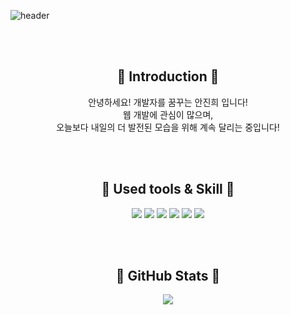      
![header](https://capsule-render.vercel.app/api?type=waving&color=timeGradient&text=Hello,%20I'm%20Jinhee👋&animation=twinkling&fontSize=50&fontAlignY=40&fontAlign=55&height=250)

<br><br>  

<div align=center>

## :running: Introduction :running:
안녕하세요! 개발자를 꿈꾸는 안진희 입니다!<br>
웹 개발에 관심이 많으며, <br>  오늘보다 내일의 더 발전된 모습을 위해 계속 달리는 중입니다!

<br><br>

## :pushpin: Used tools &  Skill :pushpin:
<img src="https://img.shields.io/badge/html5-E34F26?style=flat&logo=html5&logoColor=white"/>  <img src="https://img.shields.io/badge/React-61DAFB?style=flat&logo=React&logoColor=white"/>  <img src="https://img.shields.io/badge/javascript-F7DF1E?style=flat&logo=javascript&logoColor=white"/>  <img src="https://img.shields.io/badge/mysql-4479A1?style=flat&logo=mysql&logoColor=white"/>  <img src="https://img.shields.io/badge/css3-1572B6?style=flat&logo=css3&logoColor=white"/>  <img src="https://img.shields.io/badge/git-F05032?style=flat&logo=git&logoColor=white"/>

<br><br>

## :low_brightness:   GitHub Stats  :low_brightness: 

<img src="https://github-readme-stats.vercel.app/api?username=jijini&theme=vue&show_icons=true"/></a>


</div>

